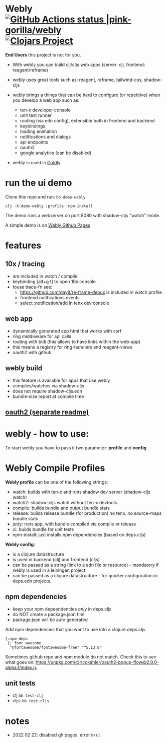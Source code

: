 # Webly [![GitHub Actions status |pink-gorilla/webly](https://github.com/pink-gorilla/webly/workflows/CI/badge.svg)](https://github.com/pink-gorilla/webly/actions?workflow=CI)[![Clojars Project](https://img.shields.io/clojars/v/org.pinkgorilla/webly.svg)](https://clojars.org/org.pinkgorilla/webly)

**End Users** this project is not for you.

- With webly you can build clj/cljs web apps (server: clj, frontend: reagent/reframe)
- webly uses great tools such as: reagent, reframe, tailwind-css, shadow-cljs
- webly brings a things that can be hard to configure (or repetitive) when you develop a web app such as:
  - ten-x developer console
  - unit test runner
  - routing (via edn config), extensible both in frontend  and backend
  - keybindings
  - loading animation
  - notifications and dialogs
  - api endpoints
  - oauth2
  - google analytics (can be disabled)

- webly is used in [Goldly](https://github.com/pink-gorilla/goldly).

# run the ui demo

Clone this repo and run: `bb demo-webly`

```
clj -X:demo-webly :profile :npm-install
```

The demo runs a webserver on port 8080 with shadow-cljs "watch" mode.

A simple demo is on [Webly Github Pages](https://pink-gorilla.github.io/webly/)


# features

## 10x / tracing
- are included in watch / compile
- keybinding [alt+g t] to open 10x console
- touse trace-fn see:
  - https://github.com/day8/re-frame-debux is included in watch profile
  - frontend.notifications.events
  - select :notification/add in tenx dev console


## web app
- dynamically generated app html that works with csrf
- ring middleware for api calls
- routing with bidi (this allows to have links within the web-app)
- this means a registry for ring-handlers and reagent-views
- oauth2 with github

## webly build 
  - this feature is available for apps that use webly
  - compiles/watches via shadow-cljs 
  - does not require shadow-cljs.edn
  - bundle-size report at compile time


## [oauth2 (separate readme)](/oauth2/README.md)

# webly - how to use:

To start webly you have to pass it two parameter: **profile** and **config**

# Webly Compile Profiles

**Webly profile** can be one of the following strings:
- watch: builds with ten-x and runs shadow dev server (shadow-cljs watch)
- watch2: shadow-cljs watch without ten-x devtools
- compile: builds bundle and output bundle stats
- release: builds release bundle (for production)  no tenx. no source-maps bundle stats
- jetty: runs app, with bundle compiled via compile or release 
- ci: builds bundle for unit tests
- npm-install: just installs npm dependencies (based on deps.cljs)

**Webly config**:
- is a clojure datastructure 
- is used in backend (clj) and frontend (cljs)
- can be passed as a string (link to a edn file or resource) - mandatory if webly is used in a leiningen project
- can be passed as a clojure datastructure - for quicker configuration in deps.edn projects.

## npm dependencies
- keep your npm depeendencies *only* in deps.cljs
- do NOT create a package.json file!
- package.json will be auto generated


Add npm dependencies that you want to use into a clojure deps.cljs

```
{:npm-deps
 {; font awesome
  "@fortawesome/fontawesome-free" "^5.13.0"
```

Sometimes github repo and npm module do not match. 
Check this to see what goes on:  https://unpkg.com/@ricokahler/oauth2-popup-flow@2.0.0-alpha.1/index.js

## unit tests
- clj `bb test-clj`
- cljs: `bb test-cljs`

# notes

- 2022 02 22: disabled gh pages. error in ci. 


